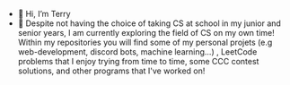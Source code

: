 - 👋 Hi, I’m Terry
- 🌱 Despite not having the choice of taking CS at school in my junior and senior years, I am currently exploring the field of CS on my own time! Within my repositories you will find some of my personal projets (e.g web-development, discord bots, machine learning...) , LeetCode problems that I enjoy trying from time to time, some CCC contest solutions, and other programs that I've worked on!


<!---
terrysu64/terrysu64 is a ✨ special ✨ repository because its `README.md` (this file) appears on your GitHub profile.
You can click the Preview link to take a look at your changes.
--->
